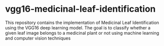 # vgg16-medicinal-leaf-identification
This repository contains the implementation of Medicinal Leaf Identification using the VGG16 deep learning model. The goal is to classify whether a given leaf image belongs to a medicinal plant or not using machine learning and computer vision techniques

